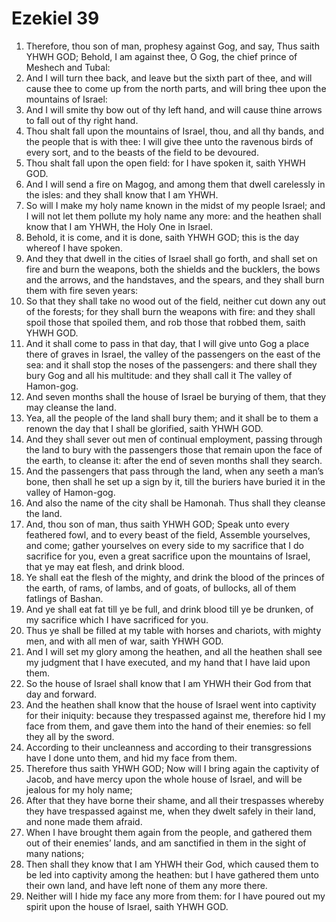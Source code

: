 ﻿# Ezekiel  39
1. Therefore, thou son of man, prophesy against Gog, and say, Thus saith YHWH GOD; Behold, I am against thee, O Gog, the chief prince of Meshech and Tubal: 
2. And I will turn thee back, and leave but the sixth part of thee, and will cause thee to come up from the north parts, and will bring thee upon the mountains of Israel: 
3. And I will smite thy bow out of thy left hand, and will cause thine arrows to fall out of thy right hand. 
4. Thou shalt fall upon the mountains of Israel, thou, and all thy bands, and the people that is with thee: I will give thee unto the ravenous birds of every sort, and to the beasts of the field to be devoured. 
5. Thou shalt fall upon the open field: for I have spoken it, saith YHWH GOD. 
6. And I will send a fire on Magog, and among them that dwell carelessly in the isles: and they shall know that I am YHWH. 
7. So will I make my holy name known in the midst of my people Israel; and I will not let them pollute my holy name any more: and the heathen shall know that I am YHWH, the Holy One in Israel. 
8.  Behold, it is come, and it is done, saith YHWH GOD; this is the day whereof I have spoken. 
9. And they that dwell in the cities of Israel shall go forth, and shall set on fire and burn the weapons, both the shields and the bucklers, the bows and the arrows, and the handstaves, and the spears, and they shall burn them with fire seven years: 
10. So that they shall take no wood out of the field, neither cut down any out of the forests; for they shall burn the weapons with fire: and they shall spoil those that spoiled them, and rob those that robbed them, saith YHWH GOD. 
11.  And it shall come to pass in that day, that I will give unto Gog a place there of graves in Israel, the valley of the passengers on the east of the sea: and it shall stop the noses of the passengers: and there shall they bury Gog and all his multitude: and they shall call it The valley of Hamon-gog. 
12. And seven months shall the house of Israel be burying of them, that they may cleanse the land. 
13. Yea, all the people of the land shall bury them; and it shall be to them a renown the day that I shall be glorified, saith YHWH GOD. 
14. And they shall sever out men of continual employment, passing through the land to bury with the passengers those that remain upon the face of the earth, to cleanse it: after the end of seven months shall they search. 
15. And the passengers that pass through the land, when any seeth a man’s bone, then shall he set up a sign by it, till the buriers have buried it in the valley of Hamon-gog. 
16. And also the name of the city shall be Hamonah. Thus shall they cleanse the land. 
17.  And, thou son of man, thus saith YHWH GOD; Speak unto every feathered fowl, and to every beast of the field, Assemble yourselves, and come; gather yourselves on every side to my sacrifice that I do sacrifice for you, even a great sacrifice upon the mountains of Israel, that ye may eat flesh, and drink blood. 
18. Ye shall eat the flesh of the mighty, and drink the blood of the princes of the earth, of rams, of lambs, and of goats, of bullocks, all of them fatlings of Bashan. 
19. And ye shall eat fat till ye be full, and drink blood till ye be drunken, of my sacrifice which I have sacrificed for you. 
20. Thus ye shall be filled at my table with horses and chariots, with mighty men, and with all men of war, saith YHWH GOD. 
21. And I will set my glory among the heathen, and all the heathen shall see my judgment that I have executed, and my hand that I have laid upon them. 
22. So the house of Israel shall know that I am YHWH their God from that day and forward. 
23.  And the heathen shall know that the house of Israel went into captivity for their iniquity: because they trespassed against me, therefore hid I my face from them, and gave them into the hand of their enemies: so fell they all by the sword. 
24. According to their uncleanness and according to their transgressions have I done unto them, and hid my face from them. 
25. Therefore thus saith YHWH GOD; Now will I bring again the captivity of Jacob, and have mercy upon the whole house of Israel, and will be jealous for my holy name; 
26. After that they have borne their shame, and all their trespasses whereby they have trespassed against me, when they dwelt safely in their land, and none made them afraid. 
27. When I have brought them again from the people, and gathered them out of their enemies’ lands, and am sanctified in them in the sight of many nations; 
28. Then shall they know that I am YHWH their God, which caused them to be led into captivity among the heathen: but I have gathered them unto their own land, and have left none of them any more there. 
29. Neither will I hide my face any more from them: for I have poured out my spirit upon the house of Israel, saith YHWH GOD. 
